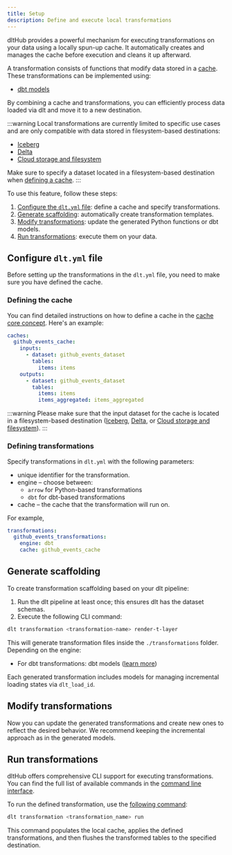 ```yaml
---
title: Setup
description: Define and execute local transformations
---
```


dltHub provides a powerful mechanism for executing transformations on your data using a locally spun-up cache. It automatically creates and manages the cache before execution and cleans it up afterward.

A transformation consists of functions that modify data stored in a [cache](../../core-concepts/cache.md). These transformations can be implemented using:

* [dbt models](./dbt-transformations.md)

By combining a cache and transformations, you can efficiently process data loaded via dlt and move it to a new destination.

:::warning
Local transformations are currently limited to specific use cases and are only compatible with data stored in filesystem-based destinations:

* [Iceberg](../../ecosystem/iceberg.md)
* [Delta](../../ecosystem/delta.md)
* [Cloud storage and filesystem](../../../dlt-ecosystem/destinations/filesystem.md)

Make sure to specify a dataset located in a filesystem-based destination when [defining a cache](#defining-the-cache).
:::

To use this feature, follow these steps:

1. [Configure the `dlt.yml` file](#configure-dltyml-file): define a cache and specify transformations.
2. [Generate scaffolding](#generate-scaffolding): automatically create transformation templates.
3. [Modify transformations](#modify-transformations): update the generated Python functions or dbt models.
4. [Run transformations](#run-transformations): execute them on your data.

## Configure `dlt.yml` file

Before setting up the transformations in the `dlt.yml` file, you need to make sure you have defined the cache.

### Defining the cache

You can find detailed instructions on how to define a cache in the [cache core concept](../../core-concepts/cache.md#define-the-cache). Here's an example:

```yaml
caches:
  github_events_cache:
    inputs:
      - dataset: github_events_dataset
        tables:
          items: items
    outputs:
      - dataset: github_events_dataset
        tables:
          items: items
          items_aggregated: items_aggregated
```

:::warning
Please make sure that the input dataset for the cache is located in a filesystem-based destination ([Iceberg](../../ecosystem/iceberg.md), [Delta](../../ecosystem/delta.md), or [Cloud storage and filesystem](../../../dlt-ecosystem/destinations/filesystem.md)).
:::

### Defining transformations

Specify transformations in `dlt.yml` with the following parameters:

* unique identifier for the transformation.
* engine – choose between:
  * `arrow` for Python-based transformations
  * `dbt` for dbt-based transformations
* cache – the cache that the transformation will run on.

For example,

```yaml
transformations:
  github_events_transformations:
    engine: dbt
    cache: github_events_cache
```

## Generate scaffolding

To create transformation scaffolding based on your dlt pipeline:

1. Run the dlt pipeline at least once; this ensures dlt has the dataset schemas.
2. Execute the following CLI command:

```sh
dlt transformation <transformation-name> render-t-layer
```

This will generate transformation files inside the `./transformations` folder. Depending on the engine:

* For dbt transformations: dbt models ([learn more](./dbt-transformations.md))

Each generated transformation includes models for managing incremental loading states via `dlt_load_id`.

## Modify transformations

Now you can update the generated transformations and create new ones to reflect the desired behavior. We recommend keeping the incremental approach as in the generated models.

## Run transformations

dltHub offers comprehensive CLI support for executing transformations. You can find the full list of available commands in the [command line interface](../../reference.md).

To run the defined transformation, use the [following command](../../reference.md#dlt-transformation-run):

```sh
dlt transformation <transformation_name> run
```

This command populates the local cache, applies the defined transformations, and then flushes the transformed tables to the specified destination.

